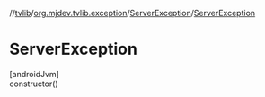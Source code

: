 //[tvlib](../../../index.md)/[org.mjdev.tvlib.exception](../index.md)/[ServerException](index.md)/[ServerException](-server-exception.md)

# ServerException

[androidJvm]\
constructor()
